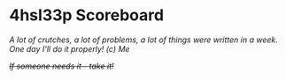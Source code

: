 # 4hsl33p Scoreboard

*A lot of crutches, a lot of problems, a lot of things were written in a week. One day I'll do it properly! (с) Me*

<s>*If someone needs it - take it!*</s>